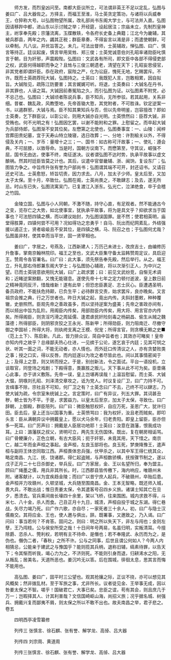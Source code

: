 <!-- { "loadSidebar": true } -->
　　师方发，而烈皇凶问至。南都大臣议所立，可法谓非英王不足以定乱，弘图与姜曰广、吕大器佐之。方择主，而福王至淮，马士英贪定策功，与诸将以兵威奉王，仓猝称大号。以弘图物望所属，改礼部尚书东阁大学士，与可法并入直。弘图因请移跸中都，进山东以示讨贼之举；开经筵，设起居注；宗庙未立，先制烈皇神主，祔享奉先殿；宗藩流离，玉牒散轶，令各府长史备上典籍；江北今为畿辅，其被兵郡县，两年之内，蠲其正税；群臣章奏，不得妄言以淆是非；而遣使朝鲜，可以牵制。凡八议。并优旨答之。未几，可法出督师，士英辅政，惮弘图、曰广、慎言等持正。廷议起废，慎言举用吴甡、郑三俊；士英党诚意伯刘孔昭率诸勋臣叱慎言于朝，目为奸邪，声震殿陛。弘图曰：文武各有所司，即文臣中各部不得侵吏部之权，武臣何得越职而争之？且甡与三俊三朝遗老，清望在天下；孔昭妄思侵官，非其党者即谓奸臣。忝在政府，宸陛之严，化为讼庭，愧死无地，乞赐罢斥。不许。既而士英疏荐阮大铖，弘图持之。士英曰：我既犯人言，岂敢相累，因自拟旨。大铖陛见，疏陈江防要害；其言娓娓可听。将退，士英奏曰：大铖名在丹书，非其罪也，人诬之耳。大铖因前奏冤陷之久，而引弘图为证。以弘图素不附党，必不忌己也。弘图曰：大铖顷者陈说兵事，臣不知兵，无所参驳。若其起用，关系非细。昔崔、魏乱政，风教堕地，先帝首锄大憝，其党附者，不可胜诛。钦定逆案一书，以遏群邪，大铖与焉。臣不知其果知兵与否，但以先帝明鉴，岂容擅改？即如士英奏，乞下群臣议，以彰公论，则用大铖亦自光明。士英愤然曰：臣荐大铖，非受贿也。何不光明之有！弘图因乞罢，以谢不能附和之罪。上慰留之。而卒起大铖为兵部侍郎，弘图渐不安其位矣。左懋第之北使也，弘图奏事宜：一、山陵：闻梓宫葬田贵妃墓，宜于天寿山特立陵寝，选日改葬；一、分地：许割榆关以外，不得侵及关内；一、岁币：量增十之三；一、国书：如古称可汗故事；一、使礼：遵会典，不可屈膝，以致辱命。当是时，国朝方议南下。而懋第至，守其议，崛强不屈，国书无由达，使事不终，南征遂决。议者谓弘图不达时势，执承平故事以虚文酿祸。然其时廷臣皆莫之计也。其后，议遣中官督畿辅、浙、闽饷，复设东厂；弘图皆力争之。中旨传升张有誉为户部尚书；弘图谓其端不可开，封还诏书。又请召还史可法。士英愈怒，矫旨切责，因力求去。八月，加太子少师。皇太后至，又加太子太保。至十月，卒致仕。弘图在阁，士英尚畏之，不敢肆志；及去，遂无所忌。时山东已失，弘图流寓吴门，已复渡江入浙东。弘光亡，泣涕绝食，卒于会稽之竹园。

　　金陵立国，弘图与小人同朝，不激不随，持守心直，有足观者。然不能通古今之变，览存亡之大势，如北使事宜，犹执承平故事，将为是具文乎？抑欲求当于国事也？可法怒四镇之横，而以建议始封，为弘图误国罪。是不然；使君相英明，庙堂得胜算，四镇何尝不可用？况如得功之忠勇乎！自马、阮出而纪网紊乱，外结强援以遏正士，贤者岋岋且不安其位，是四镇之横，马、阮召之也；于弘图何尤哉？弘图虽非材，使其幸而当平世，固一贤宰相也。

　　姜曰广，字居之，号燕及，江西新建人；万历己未进士，改庶吉士，由编修历升詹事，掌南京翰林院印。福王之至也，文武大臣集守备太监韩赞周定议，具启迎王。赞周令各官署名。曰广曰：此大事，须先祭告奉先殿，然后举行。从之。福王立，升礼部右侍郎兼东阁大学士；与弘图协心辅政，将以次渐引正人，为中兴之望。已而士英锐意欲用阮大铖，曰广上疏求罢；曰：前见文武纷竞，自惭无术调和；近睹逆案掀翻，又愧无能寝息。遂使先帝十七年之定力顿付逝波，皇上数日前之精神竟同反汗，惜哉维新！遂有此举；但恐忠臣裹足、志士灰心。臣遭遇圣明，备员政府，不能扶危持颠，已负生平；必待群言交责，始求罢斥，良亦晚矣。又言祖宗会推之典，行之万世者也。昨日大铖之起，竟出内传。夫斜封墨敕，种种覆辙，史册照然。臣观先帝之善政虽多，而以坚持逆案为盛美；先帝之害政亦间有，而以频出中旨为乱阶。用阁臣内传矣，用部勋臣内传矣，用大将、用言官亦内传矣。所得阁臣，则贪淫巧滑之周延儒、逢君虐民奸险刻毒之杨嗣昌、偷生从贼之魏藻德；所得部臣，则阴邪贪狡之王永光、陈新甲；所得勋臣，则力阻南迁、尽撤守御之李国祯；所得大将，则纨绔支离之王模、倪宠；所得言官，则贪横无赖之史■〈范上土下〉、陈启新。凡此，皆力排众议，简自中旨者也；其效亦可睹矣！皇帝亦知内传之故乎？总缘鄙夫热心仕进，一见摈于公论，遂乞哀于内廷；见其可悯之状、听其一面之词，不能无动者，亦人情也。而外廷口传清议之人，亦有贪婪败类之事；授之口实，得以反唇，而内廷遂以为攻之者尽皆此也。间以其事情密闻于上；及得上之意，则又转而授之。于是，别创新法，令之面试。平台一语投机，立谈取官，同登场之戏剧；下殿得意，类赢胜之贩儿。天下事从此不可为矣。臣昔痛心此事，亦于讲义敷陈。先帝一误，皇上岂堪再误哉！上温旨慰留。而士英、大铖大愠，阴嗾刘孔昭、刘泽清交章攻之，诋为党人。时议复设厂卫，曰广力持不可。言缉事不除，宗社且不可知，何厂卫之有？士英念曰广不去，己终不可以肆志，乃使大铖为疏，令宗室朱统铖上之。言定策时，曰广有异议，列五大罪。其词甚丑秽，朝士皆为不平。于是，求罢益力。以皇太后至京，加太子太保，寻致仕。曰广辞朝，上御殿，群臣陪列。曰广曰：微臣触怒权奸，自应万死，圣恩广大，犹许归田。臣去后，皇上还当以国事为重。士英愤骂曰：我为权奸，汝且老而贼矣。即叩头言：臣从满朝异议中拥戴皇上，愿以犬马余年，归老贵阳。即皇上留臣，臣亦但多一死耳。曰广厉声曰：拥戴是人臣居功地耶！士英曰：汝意在潞藩，恨我成功耳。上曰：潞藩朕之叔父，贤明可立，两先生无伤国体。既出，复在朝房相诟骂。曰广骨鲠廉介，正色立朝，有古大臣风；扼于奸邪，未竟其用，天下惜之。南京亡，越二年而金声桓之事起。金声桓，左良玉部将也。良玉死，梦庚降豫王，遣声桓与副将王体忠同取江西。声桓畏体忠兵强，伏甲杀之，以其中军王得仁统其众，略定南昌、九江、抚、饶诸郡。得仁起盗贼，与声桓数骄横，抚按骤节制之，遂以戊子正月二十七日杀御史，举兵反。曰广方家居，金、王以名望所归，奉为盟主。顾曰广绳墨之儒，用兵非其所长。时，江西郡县皆传檄下，海内响应，唯赣州未附。诸客献计，以为宜疾趋金陵；而曰广以昔宁庶人起兵，不破赣州，卒贻后患。金声桓并力攻赣州，久顿坚城，大兵随至围南昌。金、王本无智略，既还师入城，畏大兵，不敢出战；惟日责姜太保，令其遣客号召四乡义旅。诸谋士知其亡在旦夕，悉溃去。官兵乘间凿长壕四十余里，架以飞桥，往来围困。城内求救不得，斗米七、八十金，杀人而食。己丑正月十九日，城溃，声桓自投于城之东湖。得仁巷战，矢尽力竭乃死。曰广作六歌，亦自尽；一家死者三十余人。初，曰广与隐士汉儒裔交。其将应金、王也，使人邀与俱出，辞。既署事，又邀致之，乃入谒。曰广问曰：事当若何？不肯答。固问之。则曰：明之所以失天下，非左与闯也；金则左孽，王乃闯枝。公与侯安所受之哉！十日间年号两易，名虽归明，实叛清耳。今擅除爵、恣杀人、筦利权，若明有主不待命、是僭也；若不奉隆武、永历而为之，是伪也。僭伪二者，「春秋」之所不许。公与之同事，后世且谓公何如人？今两人内相猜忌，公能亲于建武之与豫国乎？能则揽其兵柄，退称旧辅，缟素待罪，以告天下；令其惭而听我，竭心力为之，不济则死。不能则引身而退，归耕浠水之阳，无从叛乱；居美名，天道所恶也。姜沉吟无以答。后在围城，徘徊太息，思其言而悔不能用也。

　　高弘图、姜曰广，固平时三公望也。观其抢攘之际，正议不挠，亦可以想见其风概矣；然非拨乱材。至于军旅之事，尤非所长。议者徒见金、王举事无成，因以咎姜太保之不智。嗟乎！国破君亡，大事已矣。忠臣之谊，苟有其会，则且庶几于万一；岂暇择其人、计其利害哉？文信国崎岖山海，尚招义旅；况乎据名城、树强兵、拥戴兴复而鄙夷不屑，则太保之所以不敢不出也。故夫南昌之举，君子悲之。  
卷五

　　四明西亭凌雪纂修

　　列传三 张慎言、徐石麒、张有誉、解学龙、高倬、吕大器

　　列传四 刘宗周、黄道周

　　列传三张慎言、徐石麒、张有誉、解学龙、高倬、吕大器


